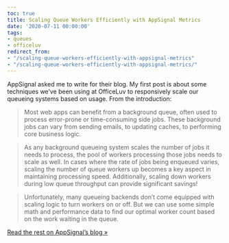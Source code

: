 ```yaml
---
toc: true
title: Scaling Queue Workers Efficiently with AppSignal Metrics
date: '2020-07-11 00:00:00'
tags:
- queues
- officeluv
redirect_from:
- "/scaling-queue-workers-efficiently-with-appsignal-metrics"
- "/scaling-queue-workers-efficiently-with-appsignal-metrics/"
---
```


AppSignal asked me to write for their blog. My first post is about some techniques we’ve been using at OfficeLuv to responsively scale our queueing systems based on usage. From the introduction:

> Most web apps can benefit from a background queue, often used to process error-prone or time-consuming side jobs. These background jobs can vary from sending emails, to updating caches, to performing core business logic.

> As any background queueing system scales the number of jobs it needs to process, the pool of workers processing those jobs needs to scale as well. In cases where the rate of jobs being enqueued varies, scaling the number of queue workers up becomes a key aspect in maintaining processing speed. Additionally, scaling down workers during low queue throughput can provide significant savings!

> Unfortunately, many queueing backends don’t come equipped with scaling logic to turn workers on or off. But we can use some simple math and performance data to find our optimal worker count based on the work waiting in the queue.

[Read the rest on AppSignal’s blog »](https://blog.appsignal.com/2020/07/08/scaling-queue-workers-efficiently-with-appsignal-metrics.html)

